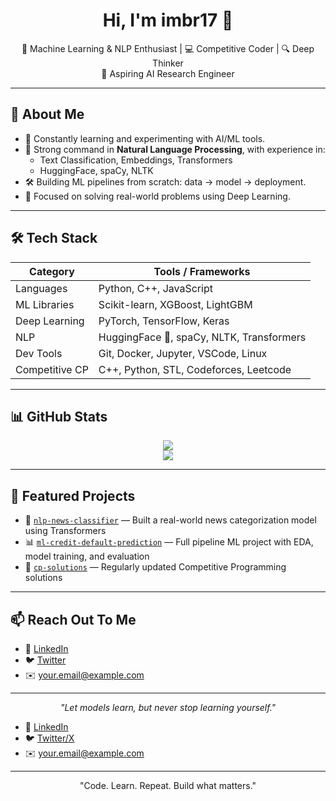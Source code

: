 <h1 align="center">Hi, I'm imbr17 👋</h1>

<p align="center">
🤖 Machine Learning & NLP Enthusiast | 💻 Competitive Coder | 🔍 Deep Thinker <br>
 🚀 Aspiring AI Research Engineer
</p>

---

## 🧠 About Me

- 🌱 Constantly learning and experimenting with AI/ML tools.
- 💬 Strong command in **Natural Language Processing**, with experience in:
  - Text Classification, Embeddings, Transformers
  - HuggingFace, spaCy, NLTK
- 🛠 Building ML pipelines from scratch: data → model → deployment.
- 🎯 Focused on solving real-world problems using Deep Learning.

---

## 🛠 Tech Stack

| Category         | Tools / Frameworks                                    |
|------------------|-------------------------------------------------------|
| Languages        | Python, C++, JavaScript                               |
| ML Libraries     | Scikit-learn, XGBoost, LightGBM                       |
| Deep Learning    | PyTorch, TensorFlow, Keras                            |
| NLP              | HuggingFace 🤗, spaCy, NLTK, Transformers             |
| Dev Tools        | Git, Docker, Jupyter, VSCode, Linux                   |
| Competitive CP   | C++, Python, STL, Codeforces, Leetcode                |

---

## 📊 GitHub Stats

<p align="center">
  <img src="https://github-readme-stats.vercel.app/api?username=imbr17&show_icons=true&theme=default" />
  <br>
  <img src="https://github-readme-streak-stats.herokuapp.com/?user=imbr17&theme=default" />
</p>

---

## 📌 Featured Projects

- 🧠 [`nlp-news-classifier`](https://github.com/imbr17/nlp-news-classifier) — Built a real-world news categorization model using Transformers
- 📊 [`ml-credit-default-prediction`](https://github.com/imbr17/ml-credit-default-prediction) — Full pipeline ML project with EDA, model training, and evaluation
- 🚀 [`cp-solutions`](https://github.com/imbr17/cp-solutions) — Regularly updated Competitive Programming solutions

---

## 📫 Reach Out To Me

- 💼 [LinkedIn](https://linkedin.com/in/YOUR-LINK)  
- 🐦 [Twitter](https://twitter.com/YOUR-HANDLE)  
- ✉️ your.email@example.com

---

<p align="center">
  <i>"Let models learn, but never stop learning yourself."</i>  
</p>


- 💼 [LinkedIn](https://linkedin.com/in/your-profile)
- 🐦 [Twitter/X](https://twitter.com/your-profile)
- ✉️ your.email@example.com

---

<p align="center">"Code. Learn. Repeat. Build what matters."</p>
